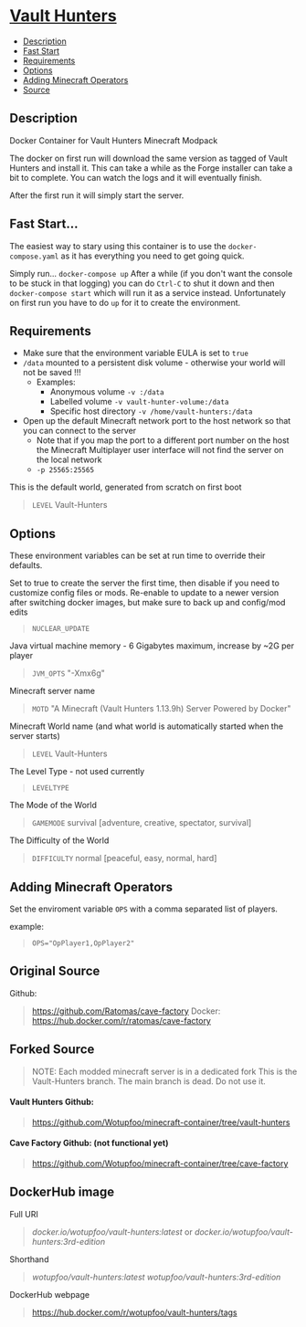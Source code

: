 # [Vault Hunters]([https://vaulthunters.gg](https://www.curseforge.com/minecraft/modpacks/vault-hunters-official-modpack))
<!-- MarkdownTOC autolink="true" indent="  " markdown_preview="github" -->

- [Description](#description)
- [Fast Start](#fast-start)
- [Requirements](#requirements)
- [Options](#options)
- [Adding Minecraft Operators](#adding-minecraft-operators)
- [Source](#source)

<!-- /MarkdownTOC -->

## Description


Docker Container for Vault Hunters Minecraft Modpack

The docker on first run will download the same version as tagged of Vault Hunters and install it.  This can take a while as the Forge installer can take a bit to complete. You can watch the logs and it will eventually finish.

After the first run it will simply start the server.

## Fast Start...

The easiest way to stary using this container is to use the `docker-compose.yaml` as it has everything you need to get going quick.

Simply run...
`docker-compose up`
After a while (if you don't want the console to be stuck in that logging) you can do `Ctrl-C` to shut it down and then `docker-compose start` which will run it as a service instead. Unfortunately on first run you have to do `up` for it to create the environment.

## Requirements

- Make sure that the environment variable EULA is set to `true`
- `/data` mounted to a persistent disk volume - otherwise your world will not be saved !!!
    - Examples:
        - Anonymous volume `-v :/data`
        - Labelled volume `-v vault-hunter-volume:/data`
        - Specific host directory `-v /home/vault-hunters:/data`
- Open up the default Minecraft network port to the host network so that you can connect to the server
    - Note that if you map the port to a different port number on the host the Minecraft Multiplayer user interface will not find the server on the local network
    - `-p 25565:25565`


This is the default world, generated from scratch on first boot
> `LEVEL` Vault-Hunters

## Options

These environment variables can be set at run time to override their defaults.

Set to true to create the server the first time, then disable if you need to customize config files or mods. 
Re-enable to update to a newer version after switching docker images, but make sure to back up and config/mod edits
> `NUCLEAR_UPDATE`

Java virtual machine memory - 6 Gigabytes maximum, increase by ~2G per player
> `JVM_OPTS` "-Xmx6g"

Minecraft server name
> `MOTD` "A Minecraft (Vault Hunters 1.13.9h) Server Powered by Docker"

Minecraft World name (and what world is automatically started when the server starts)
> `LEVEL` Vault-Hunters

The Level Type - not used currently
> `LEVELTYPE`

The Mode of the World
> `GAMEMODE` survival     [adventure, creative, spectator, survival]

The Difficulty of the World
> `DIFFICULTY` normal     [peaceful, easy, normal, hard]

## Adding Minecraft Operators

Set the enviroment variable `OPS` with a comma separated list of players.

example:
> `OPS="OpPlayer1,OpPlayer2"`

## Original Source
Github:
> https://github.com/Ratomas/cave-factory
Docker:
> https://hub.docker.com/r/ratomas/cave-factory

## Forked Source
> NOTE: Each modded minecraft server is in a dedicated fork
This is the Vault-Hunters branch.
The main branch is dead. Do not use it.

#### Vault Hunters Github:
> https://github.com/Wotupfoo/minecraft-container/tree/vault-hunters

#### Cave Factory Github: (not functional yet)
> https://github.com/Wotupfoo/minecraft-container/tree/cave-factory

## DockerHub image
Full URI
> *docker.io/wotupfoo/vault-hunters:latest* 
or
> *docker.io/wotupfoo/vault-hunters:3rd-edition* 

Shorthand
> *wotupfoo/vault-hunters:latest*
> *wotupfoo/vault-hunters:3rd-edition*

DockerHub webpage
> https://hub.docker.com/r/wotupfoo/vault-hunters/tags

